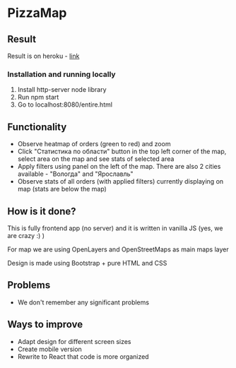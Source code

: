 # PizzaMap

## Result

Result is on heroku - [link](https://pizzamap.herokuapp.com/)

### Installation and running locally

1. Install http-server node library
2. Run npm start
3. Go to localhost:8080/entire.html

## Functionality

- Observe heatmap of orders (green to red) and zoom
- Click "Статистика по области" button in the top left corner of the map, seleсt area on the map and see stats of selected area
- Apply filters using panel on the left of the map. There are also 2 cities available - "Вологда" and "Ярославль"
- Observe stats of all orders (with applied filters) currently displaying on map (stats are below the map)

## How is it done?

This is fully frontend app (no server) and it is written in vanilla JS (yes, we are crazy :) )

For map we are using OpenLayers and OpenStreetMaps as main maps layer

Design is made using Bootstrap + pure HTML and CSS

## Problems

- We don't remember any significant problems

## Ways to improve

- Adapt design for different screen sizes
- Create mobile version
- Rewrite to React that code is more organized
